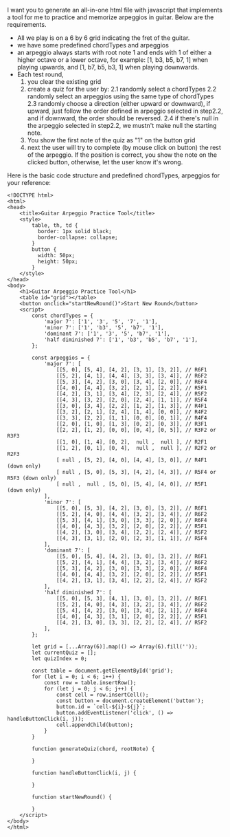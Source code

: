 I want you to generate an all-in-one html file with javascript that implements a tool for me to practice and memorize arpeggios in guitar. Below are the requirements.

- All we play is on a 6 by 6 grid indicating the fret of the guitar. 
- we have some predefined chordTypes and arpeggios
- an arpeggio always starts with root note 1 and ends with 1 of either a higher octave or a lower octave, for example: [1, b3, b5, b7, 1] when playing upwards, and [1, b7, b5, b3, 1] when playing downwards.
- Each test round, 
  1. you clear the existing grid
  2. create a quiz for the user by:
     2.1 randomly select a chordTypes
     2.2 randomly select an arpeggios using the same type of chordTypes
     2.3 randomly choose a direction (either upward or downward), if upward, just follow the order defined in arpeggio selected in step2.2, and if downward, the order should be reversed.
     2.4 if there's null in the arpeggio selected in step2.2, we mustn't make null the starting note.
  3. You show the first note of the quiz as "1" on the button grid
  4. next the user will try to complete (by mouse click on button) the rest of the arpeggio. If the position is correct, you show the note on the clicked button, otherwise, let the user know it's wrong.

Here is the basic code structure and predefined chordTypes, arpeggios for your reference:
```
<!DOCTYPE html>
<html>
<head>
    <title>Guitar Arpeggio Practice Tool</title>
    <style>
        table, th, td {
          border: 1px solid black;
          border-collapse: collapse;
        }
        button {
          width: 50px;
          height: 50px;
        }
    </style>
</head>
<body>
    <h1>Guitar Arpeggio Practice Tool</h1>
    <table id="grid"></table>
    <button onclick="startNewRound()">Start New Round</button>
    <script>
        const chordTypes = {
            'major 7': ['1', '3', '5', '7', '1'],
            'minor 7': ['1', 'b3', '5', 'b7', '1'],
            'dominant 7': ['1', '3', '5', 'b7', '1'],
            'half diminished 7': ['1', 'b3', 'b5', 'b7', '1'],
        };

        const arpeggios = {
            'major 7': [
                [[5, 0], [5, 4], [4, 2], [3, 1], [3, 2]], // R6F1
                [[5, 2], [4, 1], [4, 4], [3, 3], [3, 4]], // R6F2
                [[5, 3], [4, 2], [3, 0], [3, 4], [2, 0]], // R6F4
                [[4, 0], [4, 4], [3, 2], [2, 1], [2, 2]], // R5F1
                [[4, 2], [3, 1], [3, 4], [2, 3], [2, 4]], // R5F2
                [[4, 3], [3, 2], [2, 0], [2, 4], [1, 1]], // R5F4
                [[3, 0], [3, 4], [2, 2], [1, 2], [1, 3]], // R4F1
                [[3, 2], [2, 1], [2, 4], [1, 4], [0, 0]], // R4F2
                [[3, 3], [2, 2], [1, 1], [0, 0], [0, 1]], // R4F4
                [[2, 0], [1, 0], [1, 3], [0, 2], [0, 3]], // R3F1
                [[2, 2], [1, 2], [0, 0], [0, 4], [0, 5]], // R3F2 or R3F3
                [[1, 0], [1, 4], [0, 2],  null ,  null ], // R2F1
                [[1, 2], [0, 1], [0, 4],  null ,  null ], // R2F2 or R2F3
                [ null , [5, 2], [4, 0], [4, 4], [3, 0]], // R4F1 (down only)
                [ null , [5, 0], [5, 3], [4, 2], [4, 3]], // R5F4 or R5F3 (down only)
                [ null ,  null , [5, 0], [5, 4], [4, 0]], // R5F1 (down only)
            ],
            'minor 7': [
                [[5, 0], [5, 3], [4, 2], [3, 0], [3, 2]], // R6F1
                [[5, 2], [4, 0], [4, 4], [3, 2], [3, 4]], // R6F2
                [[5, 3], [4, 1], [3, 0], [3, 3], [2, 0]], // R6F4
                [[4, 0], [4, 3], [3, 2], [2, 0], [2, 2]], // R5F1
                [[4, 2], [3, 0], [3, 4], [2, 2], [2, 4]], // R5F2
                [[4, 3], [3, 1], [2, 0], [2, 3], [1, 1]], // R5F4
            ],
            'dominant 7': [
                [[5, 0], [5, 4], [4, 2], [3, 0], [3, 2]], // R6F1
                [[5, 2], [4, 1], [4, 4], [3, 2], [3, 4]], // R6F2
                [[5, 3], [4, 2], [3, 0], [3, 3], [2, 0]], // R6F4
                [[4, 0], [4, 4], [3, 2], [2, 0], [2, 2]], // R5F1
                [[4, 2], [3, 1], [3, 4], [2, 2], [2, 4]], // R5F2
            ],
            'half diminished 7': [
                [[5, 0], [5, 3], [4, 1], [3, 0], [3, 2]], // R6F1
                [[5, 2], [4, 0], [4, 3], [3, 2], [3, 4]], // R6F2
                [[5, 4], [4, 2], [3, 0], [3, 4], [2, 1]], // R6F4
                [[4, 0], [4, 3], [3, 1], [2, 0], [2, 2]], // R5F1
                [[4, 2], [3, 0], [3, 3], [2, 2], [2, 4]], // R5F2
            ],
        };

        let grid = [...Array(6)].map(() => Array(6).fill(''));
        let currentQuiz = [];
        let quizIndex = 0;

        const table = document.getElementById('grid');
        for (let i = 0; i < 6; i++) {
            const row = table.insertRow();
            for (let j = 0; j < 6; j++) {
                const cell = row.insertCell();
                const button = document.createElement('button');
                button.id = `cell-${i}-${j}`;
                button.addEventListener('click', () => handleButtonClick(i, j));
                cell.appendChild(button);
            }
        }

        function generateQuiz(chord, rootNote) {

        }

        function handleButtonClick(i, j) {

        }

        function startNewRound() {

        }
    </script>
</body>
</html>
```

